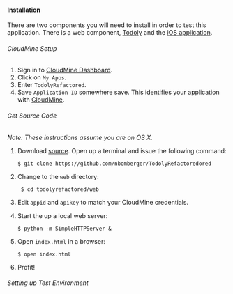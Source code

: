 #### Installation

There are two components you will need to install in order to test this application.  There is a web component, [Todoly][todolyportal] and the [iOS application][todolyios].  

###### CloudMine Setup
1. Sign in to [CloudMine Dashboard][CloudMineDashboard].
2. Click on `My Apps`.
3. Enter `TodolyRefactored`.
4. Save `Application ID` somewhere save.  This identifies your application with [CloudMine][CloudMine].

<!-- appid: ec2c161f7a4b485981230a7b0a28f3fe -->
<!-- apikey: e1767a2e93824f219d75969ee64cbff1 -->

###### Get Source Code 
*Note: These instructions assume you are on OS X.*

1.  Download [source][todolyrefactoredsource]. Open up a terminal and issue the following command:
		
		$ git clone https://github.com/nbomberger/TodolyRefactoredored

2. Change to the `web` directory:  
		
		$ cd todolyrefactored/web

3.  Edit `appid` and `apikey` to match your CloudMine credentials.

4.  Start the up a local web server:	
	
		$ python -m SimpleHTTPServer & 

5.  Open `index.html` in a browser:  

		$ open index.html

6.  Profit!
		

###### Setting up Test Environment



<!-- Links -->

 [todolyios]: https://github.com/cloudmine/cloudmine-ios-sample-todo 
 [CloudMineDashboard]: https://cloudmine.me/dashboard 
 [CloudMine]: http://www.cloudmine.me
 [CloudMineIoslibrary]: https://cloudmine.me/docs/ios
 [CloudMineJavascriptLibrary]: https://cloudmine.me/docs/js
 [todolyportal]: https://cloudmine.me/sample-apps/todo/index.html 
 [todolyrefactoredsource]: https://github.com/nbomberger/todolyrefactored 
 [Arcweb]: http://www.arcwebl.co
  <!-- Tool links -->
 [xcode4.5]: http://developer.apple.com/xcode
 [MagicRecord]: https://github.com/magicalpanda/MagicalRecord
 [Reachability.h]: http://developer.apple.com/library/ios/#samplecode/Reachability/Listings/Classes_Reachability_h.html 
 [README.md]: http://github.com/nbomberger/totallyrefactored 